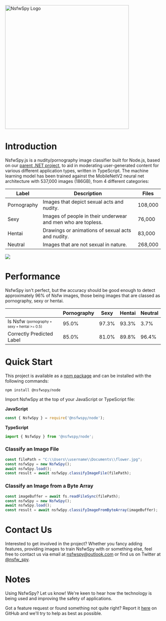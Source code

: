 <img src="https://raw.githubusercontent.com/d00ML0rDz/NsfwSpy/main/_art/NsfwSpy-Logo.jpg" alt="NsfwSpy Logo" width="400"/>

# Introduction
NsfwSpy.js is a nudity/pornography image classifier built for Node.js, based on our [parent .NET project](https://github.com/d00ML0rDz/NsfwSpy), to aid in moderating user-generated content for various different application types, written in TypeScript. The machine learning model has been trained against the MobileNetV2 neural net architecture with 537,000 images (186GB), from 4 different categories:

| Label       | Description | Files |
| ----------- | ----------- | ----- |
| Pornography | Images that depict sexual acts and nudity. | 108,000 |
| Sexy        | Images of people in their underwear and men who are topless. | 76,000 |
| Hentai      | Drawings or animations of sexual acts and nudity. | 83,000 |
| Neutral     | Images that are not sexual in nature. | 268,000 |

<img src="https://raw.githubusercontent.com/d00ML0rDz/NsfwSpy/main/_art/Examples.gif" />

# Performance
NsfwSpy isn't perfect, but the accuracy should be good enough to detect approximately 96% of Nsfw images, those being images that are classed as pornography, sexy or hentai.

|     | Pornography | Sexy | Hentai | Neutral |
| --- | --- | --- | --- | --- |
| Is Nsfw <sub><sup>(pornography + sexy + hentai >= 0.5)</sup></sub> | 95.0% | 97.3% | 93.3% | 3.7% | 
| Correctly Predicted Label | 85.0% | 81.0% | 89.8% | 96.4% |

# Quick Start
This project is available as a [npm package](https://www.npmjs.com/package/@nsfwspy/node) and can be installed with the following commands:

```
npm install @nsfwspy/node
```

Import NsfwSpy at the top of your JavaScript or TypeScript file:

**JavaScript**
```javascript
const { NsfwSpy } = require('@nsfwspy/node');
```

**TypeScript**
```typescript
import { NsfwSpy } from '@nsfwspy/node';
```

### Classify an Image File
```javascript
const filePath = "C:\\Users\\username\\Documents\\flower.jpg";
const nsfwSpy = new NsfwSpy();
await nsfwSpy.load();
const result = await nsfwSpy.classifyImageFile(filePath);
```

### Classify an Image from a Byte Array
```javascript
const imageBuffer = await fs.readFileSync(filePath);
const nsfwSpy = new NsfwSpy();
await nsfwSpy.load();
const result = await nsfwSpy.classifyImageFromByteArray(imageBuffer);
```

# Contact Us
Interested to get involved in the project? Whether you fancy adding features, providing images to train NsfwSpy with or something else, feel free to contact us via email at [nsfwspy@outlook.com](mailto:nsfwspy@outlook.com) or find us on Twitter at [@nsfw_spy](https://twitter.com/nsfw_spy).

# Notes
Using NsfwSpy? Let us know! We're keen to hear how the technology is being used and improving the safety of applications.

Got a feature request or found something not quite right? Report it [here](https://github.com/d00ML0rDz/NsfwSpy.js/issues) on GitHub and we'll try to help as best as possible.

